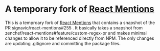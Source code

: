 # A temporary fork of [React Mentions](http://signavio.github.io/react-mentions)

This is a temproary fork of [React Mentions](http://signavio.github.io/react-mentions) that contains a snapshot of the PR signavio/react-mentions#255 . It basically takes a snapshot from zenchef/react-mentions#feature/custom-regex-pr and makes minimal changes to allow it to be referenced directly from NPM. The only changes are updating .gitignore and committing the package files.